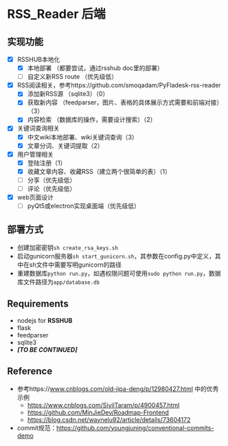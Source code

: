 # RSS_Reader 后端

## 实现功能

- [x] RSSHUB本地化
  - [x] 本地部署 （都要尝试，通过rsshub doc里的部署）
  - [ ] 自定义新RSS route （优先级低）
- [x] RSS阅读相关，参考https://github.com/smoqadam/PyFladesk-rss-reader
  - [x] 添加新RSS源 （sqlite3）（0）
  - [x] 获取新内容 （feedparser，图片、表格的具体展示方式需要和前端对接）（3）
  - [x] 内容检索 （数据库的操作，需要设计搜索）（2）
- [x] 关键词查询相关
  - [x] 中文wiki本地部署、wiki关键词查询（3）
  - [x] 文章分词、关键词提取（2）
- [x] 用户管理相关
  - [x] 登陆注册（1）
  - [x] 收藏文章内容、收藏RSS（建立两个很简单的表）（1）
  - [ ] 分享（优先级低）
  - [ ] 评论（优先级低）
- [x] web页面设计
  - [ ] pyQt5或electron实现桌面端（优先级低）

## 部署方式
- 创建加密密钥`sh create_rsa_keys.sh`
- 启动gunicorn服务器`sh start_gunicorn.sh`，其参数在config.py中定义，其中在sh文件中需要写明gunicorn的路径
- 重建数据库`python run.py`，如遇权限问题可使用`sudo python run.py`，数据库文件路径为`app/database.db`

## Requirements

- nodejs for **RSSHUB**
- flask
- feedparser
- sqlite3
- ***[TO BE CONTINUED]***

## Reference
- 参考https://www.cnblogs.com/old-jipa-deng/p/12980427.html 中的优秀示例
  - https://www.cnblogs.com/SivilTaram/p/4900457.html
  - https://github.com/MinJieDev/Roadmap-Frontend
  - https://blog.csdn.net/waynelu92/article/details/73604172
- commit规范：https://github.com/youngjuning/conventional-commits-demo
